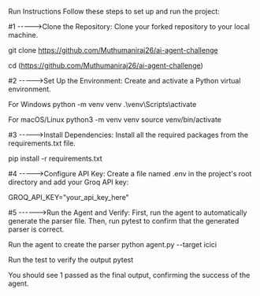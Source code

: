 Run Instructions
Follow these steps to set up and run the project:

#1 ----->Clone the Repository:
Clone your forked repository to your local machine.

git clone https://github.com/Muthumaniraj26/ai-agent-challenge


cd (https://github.com/Muthumaniraj26/ai-agent-challenge)

#2 ----->Set Up the Environment:
Create and activate a Python virtual environment.

For Windows
python -m venv venv
.\venv\Scripts\activate

For macOS/Linux
python3 -m venv venv
source venv/bin/activate

#3 ----->Install Dependencies:
Install all the required packages from the requirements.txt file.

pip install -r requirements.txt

#4 ----->Configure API Key:
Create a file named .env in the project's root directory and add your Groq API key:

GROQ_API_KEY="your_api_key_here"

#5 ------>Run the Agent and Verify:
First, run the agent to automatically generate the parser file. Then, run pytest to confirm that the generated parser is correct.

 Run the agent to create the parser
python agent.py --target icici

Run the test to verify the output
pytest

You should see 1 passed as the final output, confirming the success of the agent.

